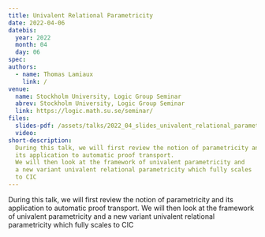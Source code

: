 ```yaml
---
title: Univalent Relational Parametricity
date: 2022-04-06
datebis:
  year: 2022
  month: 04
  day: 06
spec:
authors:
  - name: Thomas Lamiaux
    link: /
venue:
  name: Stockholm University, Logic Group Seminar
  abrev: Stockholm University, Logic Group Seminar
  link: https://logic.math.su.se/seminar/
files:
  slides-pdf: /assets/talks/2022_04_slides_univalent_relational_parametricity.pdf
  video:
short-description:
  During this talk, we will first review the notion of parametricity and
  its application to automatic proof transport.
  We will then look at the framework of univalent parametricity and
  a new variant univalent relational parametricity which fully scales
  to CIC
---
```


<!-- Abstract -->

During this talk, we will first review the notion of parametricity and
its application to automatic proof transport.
We will then look at the framework of univalent parametricity and
a new variant univalent relational parametricity which fully scales
to CIC